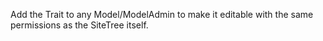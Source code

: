 Add the Trait to any Model/ModelAdmin to make it editable with the same permissions as the SiteTree itself.
